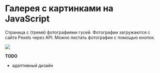 # Галерея с картинками на JavaScript

Страница с (тремя) фотографиями гусей. Фотографии загружаются с сайта Pexels через API. Можно листать фотографии с помощью кнопок.

![](https://i.imgur.com/U13VcC3.png)

**TODO**
* адаптивный дизайн
